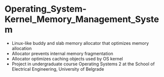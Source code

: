 # Operating_System-Kernel_Memory_Management_System

- Linux-like buddy and slab memory allocator that optimizes memory allocation
- Allocator prevents internal memory fragmentation 
- Allocator optimizes caching objects used by OS kernel
- Project in undergraduate course Operating Systems 2 at the School of Electrical Engineering, University of Belgrade
